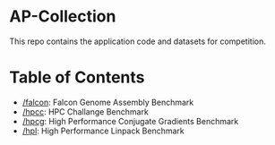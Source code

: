 # AP-Collection
This repo contains the application code and datasets for competition.

# Table of Contents

- [/falcon](https://github.com/CUHK-SZ-SC/AP-Collection/tree/master/falcon): Falcon Genome Assembly Benchmark
- [/hpcc](https://github.com/CUHK-SZ-SC/AP-Collection/tree/master/hpcc): HPC Challange Benchmark
- [/hpcg](https://github.com/CUHK-SZ-SC/AP-Collection/tree/master/hpcg): High Performance Conjugate Gradients Benchmark
- [/hpl](https://github.com/CUHK-SZ-SC/AP-Collection/tree/master/hpl): High Performance Linpack Benchmark 

